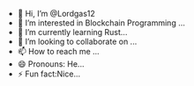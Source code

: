 - 👋 Hi, I’m @Lordgas12
- 👀 I’m interested in Blockchain Programming ...
- 🌱 I’m currently learning Rust...
- 💞️ I’m looking to collaborate on  ...
- 📫 How to reach me ...
- 😄 Pronouns: He...
- ⚡ Fun fact:Nice...

<!---
Lordgas12/Lordgas12 is a ✨ special ✨ repository because its `README.md` (this file) appears on your GitHub profile.
You can click the Preview link to take a look at your changes.
--->
